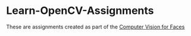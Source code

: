 # Learn-OpenCV-Assignments

These are assignments created as part of the [Computer Vision for Faces](https://courses.learnopencv.com/p/computer-vision-for-faces)

